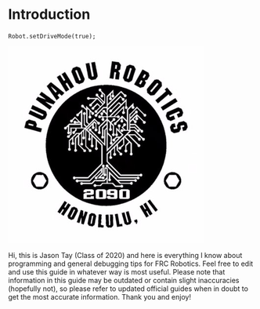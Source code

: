 # Introduction

```text
Robot.setDriveMode(true);
```

![](.gitbook/assets/9agyfye4_400x400.jpg)

Hi, this is Jason Tay \(Class of 2020\) and here is everything I know about programming and general debugging tips for FRC Robotics. Feel free to edit and use this guide in whatever way is most useful. Please note that information in this guide may be outdated or contain slight inaccuracies \(hopefully not\), so please refer to updated official guides when in doubt to get the most accurate information. Thank you and enjoy!

